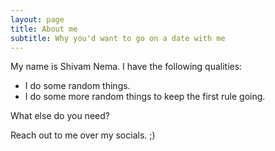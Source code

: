 ```yaml
---
layout: page
title: About me
subtitle: Why you'd want to go on a date with me
---
```


My name is Shivam Nema. I have the following qualities:

- I do some random things.
- I do some more random things to keep the first rule going.

What else do you need?

Reach out to me over my socials. ;) 